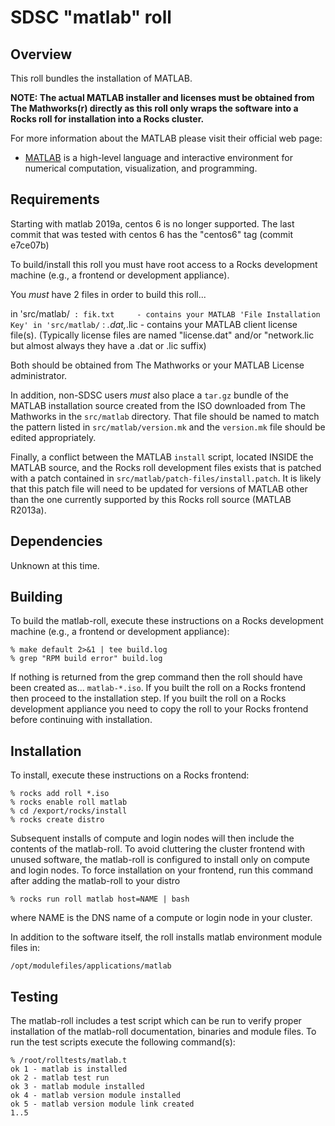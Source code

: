 # SDSC "matlab" roll

## Overview

This roll bundles the installation of MATLAB.

**NOTE: The actual MATLAB installer and licenses must be obtained from The
Mathworks(r) directly as this roll only wraps the software into a Rocks roll for
installation into a Rocks cluster.**

For more information about the MATLAB please visit their official web page:

- <a href="https://www.mathworks.com/products/matlab/"
target="_blank">MATLAB</a> is a high-level language and interactive environment
for numerical computation, visualization, and programming.


## Requirements

Starting with matlab 2019a, centos 6 is no longer supported. The last commit that was tested with centos 6 has the "centos6" tag (commit e7ce07b)

To build/install this roll you must have root access to a Rocks development
machine (e.g., a frontend or development appliance).

You *must* have 2 files in order to build this roll...

in 'src/matlab/` :
    fik.txt     - contains your MATLAB 'File Installation Key'
in 'src/matlab/` :
    *.dat,*.lic - contains your MATLAB client license file(s). (Typically license files are named "license.dat" and/or "network.lic but almost always they have a .dat or .lic suffix)

Both should be obtained from The Mathworks or your MATLAB License administrator.

In addition, non-SDSC users *must* also place a `tar.gz` bundle of the MATLAB
installation source created from the ISO downloaded from The Mathworks in the
`src/matlab` directory. That file should be named to match the pattern listed
in `src/matlab/version.mk` and the `version.mk` file should be edited appropriately.

Finally, a conflict between the MATLAB `install` script, located INSIDE the
MATLAB source, and the Rocks roll development files exists that is patched with
a patch contained in `src/matlab/patch-files/install.patch`. It is likely that
this patch file will need to be updated for versions of MATLAB other than the
one currently supported by this Rocks roll source (MATLAB R2013a).


## Dependencies

Unknown at this time.


## Building

To build the matlab-roll, execute these instructions on a Rocks development
machine (e.g., a frontend or development appliance):

```shell
% make default 2>&1 | tee build.log
% grep "RPM build error" build.log
```

If nothing is returned from the grep command then the roll should have been
created as... `matlab-*.iso`. If you built the roll on a Rocks frontend then
proceed to the installation step. If you built the roll on a Rocks development
appliance you need to copy the roll to your Rocks frontend before continuing
with installation.


## Installation

To install, execute these instructions on a Rocks frontend:

```shell
% rocks add roll *.iso
% rocks enable roll matlab
% cd /export/rocks/install
% rocks create distro
```

Subsequent installs of compute and login nodes will then include the contents
of the matlab-roll.  To avoid cluttering the cluster frontend with unused
software, the matlab-roll is configured to install only on compute and
login nodes. To force installation on your frontend, run this command after
adding the matlab-roll to your distro

```shell
% rocks run roll matlab host=NAME | bash
```

where NAME is the DNS name of a compute or login node in your cluster.

In addition to the software itself, the roll installs matlab environment
module files in:

```shell
/opt/modulefiles/applications/matlab
```


## Testing

The matlab-roll includes a test script which can be run to verify proper
installation of the matlab-roll documentation, binaries and module files. To
run the test scripts execute the following command(s):

```shell
% /root/rolltests/matlab.t 
ok 1 - matlab is installed
ok 2 - matlab test run
ok 3 - matlab module installed
ok 4 - matlab version module installed
ok 5 - matlab version module link created
1..5
```
